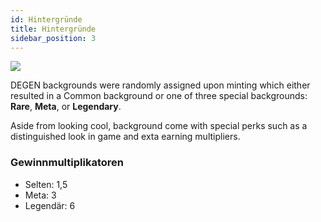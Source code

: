```yaml
---
id: Hintergründe
title: Hintergründe
sidebar_position: 3
---
```


![](/img/rngBackgrounds.gif)

DEGEN backgrounds were randomly assigned upon minting which either resulted in a Common background or one of three special backgrounds: **Rare**, **Meta**, or **Legendary**.

Aside from looking cool, background come with special perks such as a distinguished look in game and exta earning multipliers.

### Gewinnmultiplikatoren

- Selten: 1,5
- Meta: 3
- Legendär: 6
